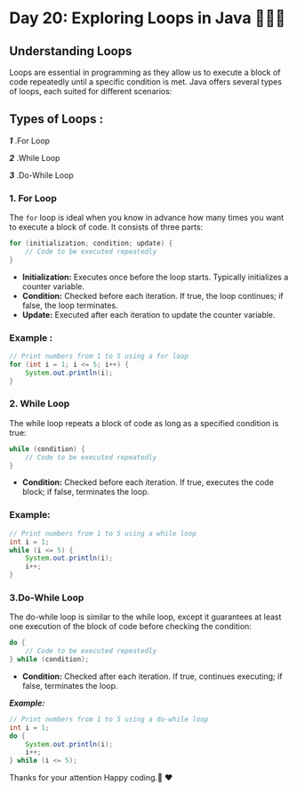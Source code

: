 # Day 20: Exploring Loops in Java 🚀👨‍💻

## Understanding Loops

Loops are essential in programming as they allow us to execute a block of code repeatedly until a specific condition is met. Java offers several types of loops, each suited for different scenarios:

## Types of Loops :
***1*** .For Loop

***2*** .While Loop

***3*** .Do-While Loop

### 1. **For Loop**

The `for` loop is ideal when you know in advance how many times you want to execute a block of code. It consists of three parts:

```java
for (initialization; condition; update) {
    // Code to be executed repeatedly
}
```
-  **Initialization:** Executes once before the loop starts. Typically initializes a counter variable.
- **Condition:** Checked before each iteration. If true, the loop continues; if false, the loop terminates.
- **Update:** Executed after each iteration to update the counter variable.

### Example  :
```java
// Print numbers from 1 to 5 using a for loop
for (int i = 1; i <= 5; i++) {
    System.out.println(i);
}
```

### 2. **While Loop**

The while loop repeats a block of code as long as a specified condition is true:

```java
while (condition) {
    // Code to be executed repeatedly
}
```
- **Condition:** Checked before each iteration. If true, executes the code block; if false, terminates the loop.

### Example:
```java
// Print numbers from 1 to 5 using a while loop
int i = 1;
while (i <= 5) {
    System.out.println(i);
    i++;
}
```

### 3.Do-While Loop
The do-while loop is similar to the while loop, except it guarantees at least one execution of the block of code before checking the condition:
```java
do {
    // Code to be executed repeatedly
} while (condition);
```
- **Condition:** Checked after each iteration. If true, continues executing; if false, terminates the loop.

***Example:***
```java
// Print numbers from 1 to 5 using a do-while loop
int i = 1;
do {
    System.out.println(i);
    i++;
} while (i <= 5);
```

Thanks for your attention Happy coding.🙏 ❤️ 

